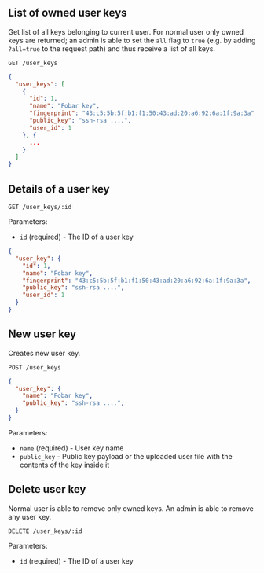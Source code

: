 ## List of owned user keys

Get list of all keys belonging to current user. For normal user only owned keys are returned; an admin is able to set the `all` flag to `true` (e.g. by adding `?all=true` to the request path) and thus receive a list of all keys.

```
GET /user_keys
```

```json
{
  "user_keys": [
    {
      "id": 1,
      "name": "Fobar key",
      "fingerprint": "43:c5:5b:5f:b1:f1:50:43:ad:20:a6:92:6a:1f:9a:3a",
      "public_key": "ssh-rsa ....",
      "user_id": 1
    }, {
      ...
    }
  ]
}
```

## Details of a user key

```
GET /user_keys/:id
```

Parameters:

+ `id` (required) - The ID of a user key

```json
{
  "user_key": {
    "id": 1,
    "name": "Fobar key",
    "fingerprint": "43:c5:5b:5f:b1:f1:50:43:ad:20:a6:92:6a:1f:9a:3a",
    "public_key": "ssh-rsa ....",
    "user_id": 1
  }
}
```

## New user key

Creates new user key.

```
POST /user_keys
```

```json
{
  "user_key": {
    "name": "Fobar key",
    "public_key": "ssh-rsa ....",
  }
}
```

Parameters:

+ `name` (required) - User key name
+ `public_key` - Public key payload or the uploaded user file with the contents of the key inside it


## Delete user key

Normal user is able to remove only owned keys. An admin is able to remove any user key.

```
DELETE /user_keys/:id
```

Parameters:

+ `id` (required) - The ID of a user key